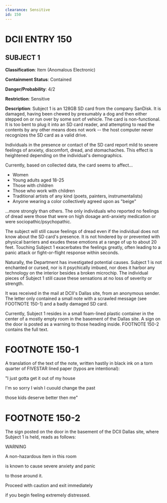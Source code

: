 ```yaml
---
clearance: Sensitive
id: 150
---
```

# DCII ENTRY 150
## SUBJECT 1
**Classification**: Item (Anomalous Electronic)

**Containment Status**: Contained

**Danger/Probability**: 4/2

**Restriction**: Sensitive

**Description**: Subject 1 is an 128GB SD card from the company SanDisk. It is damaged, having been chewed by presumably a dog and then either stepped on or run over by some sort of vehicle. The card is non-functional. It is too bent to plug it into an SD card reader, and attempting to read the contents by any other means does not work -- the host computer never recognizes the SD card as a valid drive.

Individuals in the presence or contact of the SD card report mild to severe feelings of anxiety, discomfort, dread, and stomachaches. This effect is heightened depending on the individual's demographics.

Currently, based on collected data, the card seems to affect...

- Women
- Young adults aged 18-25
- Those with children
- Those who work with children
- Traditional artists of any kind (poets, painters, instrumentalists)
- Anyone wearing a color collectively agreed upon as "beige"

...more strongly than others. The only individuals who reported no feelings of dread were those that were on high dosage anti-anxiety medication or were sociopathic/psychopathic.

The subject will still cause feelings of dread even if the individual does not know about the SD card's presence. It is not hindered by or prevented with physical barriers and exudes these emotions at a range of up to about 20 feet. Touching Subject 1 exacerbates the feelings greatly, often leading to a panic attack or fight-or-flight response within seconds.

Naturally, the Department has investigated potential causes. Subject 1 is not enchanted or cursed, nor is it <confidential>psychically imbued</confidential>, nor does it harbor any technology on the interior besides a broken microchip. The individual pieces of Subject 1 still cause these sensations at no loss of severity or strength. 

It was received in the mail at DCII's Dallas site, from an anonymous sender. The letter only contained a small note with a scrawled message (see FOOTNOTE 150-1) and a badly damaged SD card.

Currently, Subject 1 resides in a small foam-lined plastic container in the center of a mostly empty room in the basement of the Dallas site. A sign on the door is posted as a warning to those heading inside. FOOTNOTE 150-2 contains the full text.

# FOOTNOTE 150-1
A translation of the text of the note, written hastily in black ink on a torn quarter of FIVESTAR lined paper (typos are intentional):

<confidential>"I just gotta get it out of my house

I'm so sorry I wish I cuould change the past

those kids deserve better then me"
</confidential>

# FOOTNOTE 150-2
The sign posted on the door in the basement of the DCII Dallas site, where Subject 1 is held, reads as follows:

WARNING

A non-hazardous item in this room

is known to cause severe anxiety and panic

to those around it.

Proceed with caution and exit immediately

if you begin feeling extremely distressed.